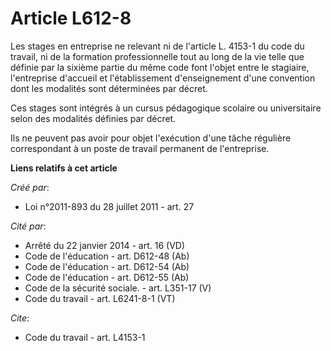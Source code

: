 # Article L612-8

Les stages en entreprise ne relevant ni de l'article L. 4153-1 du code du travail, ni de la formation professionnelle tout au
long de la vie telle que définie par la sixième partie du même code font l'objet entre le stagiaire, l'entreprise d'accueil
et l'établissement d'enseignement d'une convention dont les modalités sont déterminées par décret.

Ces stages sont intégrés à un cursus pédagogique scolaire ou universitaire selon des modalités définies par décret.

Ils ne peuvent pas avoir pour objet l'exécution d'une tâche régulière correspondant à un poste de travail permanent de
l'entreprise.

**Liens relatifs à cet article**

_Créé par_:

  - Loi n°2011-893 du 28 juillet 2011 - art. 27

_Cité par_:

  - Arrêté du 22 janvier 2014 - art. 16 (VD)
  - Code de l'éducation - art. D612-48 (Ab)
  - Code de l'éducation - art. D612-54 (Ab)
  - Code de l'éducation - art. D612-55 (Ab)
  - Code de la sécurité sociale. - art. L351-17 (V)
  - Code du travail - art. L6241-8-1 (VT)

_Cite_:

  - Code du travail - art. L4153-1
